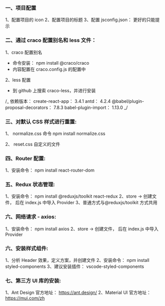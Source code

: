 ### 一、项目配置

1、配置项目的 icon
2、配置项目的标题
3、配置 jsconfig.json： 更好的只能提示

### 二、通过 craco 配置别名和 less 文件：

1、craco 配置别名

- 命令安装： npm install @craco/craco
- 内容配置在 craco.config.js 的配置中

2、less 配置

- 到 github 上搜索 craco-less，并进行安装

/_
依赖版本：
create-react-app： 3.4.1
antd： 4.2.4
@babel/plugin-proposal-decorators​​​​​​​： 7.8.3
babel-plugin-import​​​​​​​： 1.13.0
_/

### 三、对默认 CSS 样式进行重置:

1、 normalize.css
命令 npm install normalize.css

2、 reset.css
自定义的文件

### 四、Router 配置:

1、安装命令： npm install react-router-dom

### 五、Redux 状态管理:

1、安装命令： npm install @reduxjs/toolkit react-redux
2、store -> 创建文件， 后在 index.js 中导入 Provider
3、普通方式与@reduxjs/toolkit 方式共用

### 六、网络请求 - axios:

1、安装命令： npm install axios
2、store -> 创建文件， 后在 index.js 中导入 Provider

### 六、安装样式组件:

1、分析 Header 效果，定义方案，并创建文件
2、安装命令： npm install styled-components
3、建议安装插件： vscode-styled-components

### 七、第三方 UI 库的安装:

1、Ant Design 官方地址： https://ant.design/
2、Material UI 官方地址： https://mui.com/zh











